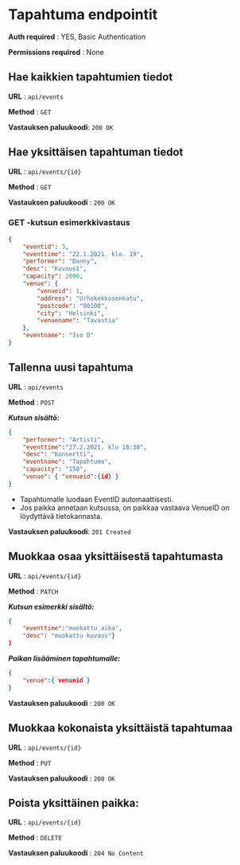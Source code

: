 # Tapahtuma endpointit
**Auth required** : YES, Basic Authentication

**Permissions required** : None

## Hae kaikkien tapahtumien tiedot 

**URL** : `api/events`

**Method** : `GET`

**Vastauksen paluukoodi**: `200 OK`

## Hae yksittäisen tapahtuman tiedot

**URL** : `api/events/{id}`

**Method** : `GET`

**Vastauksen paluukoodi** : `200 OK`

### GET -kutsun esimerkkivastaus

```json
{
    "eventid": 3,
    "eventtime": "22.1.2021. klo. 19",
    "performer": "Danny",
    "desc": "Kuvaus1",
    "capacity": 2000,
    "venue": {
        "venueid": 1,
        "address": "Urhokekkosenkatu",
        "postcode": "00100",
        "city": "Helsinki",
        "venuename": "Tavastia"
    },
    "eventname": "Iso D"
}
```
## Tallenna uusi tapahtuma

**URL** : `api/events`

**Method** : `POST`

***Kutsun sisältö:***
```json
{
    "performer": "Artisti", 
    "eventtime":"27.2.2021. klo 18:30", 
    "desc": "Konsertti", 
    "eventname": "Tapahtuma", 
    "capacity": "150",
    "venue": { "venueid":{id} }
}
```

* Tapahtumalle luodaan EventID automaattisesti.
* Jos paikka annetaan kutsussa, on paikkaa vastaava VenueID on löydyttävä tietokannasta.

**Vastauksen paluukoodi**: `201 Created`

## Muokkaa osaa yksittäisestä tapahtumasta
**URL** : `api/events/{id}`

**Method** : `PATCH`

***Kutsun esimerkki sisältö:***
```json
{
    "eventtime":"muokattu aika",
    "desc": "muokattu kuvaus"}
}
```
***Paikan lisääminen tapahtumalle:***
```json
{
    "venue":{ venueid }
}
```
**Vastauksen paluukoodi** : `200 OK`

## Muokkaa kokonaista yksittäistä tapahtumaa

**URL** : `api/events/{id}`

**Method** : `PUT`

**Vastauksen paluukoodi** : `200 OK`

## Poista yksittäinen paikka:  

**URL** : `api/events/{id}`

**Method** : `DELETE`

**Vastauksen paluukoodi** : `204 No Content`
